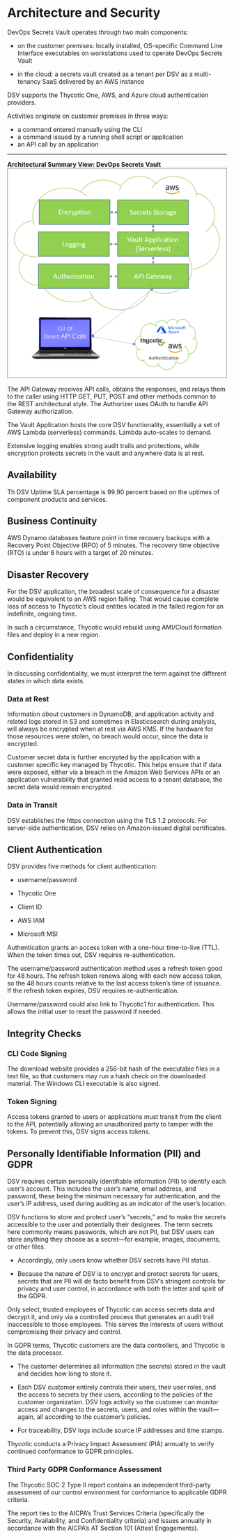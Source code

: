 ﻿[title]: # (Architecture and Security)
[tags]: # (,)
[priority]: # (1110)

# Architecture and Security

DevOps Secrets Vault operates through two main components:

* on the customer premises: locally installed, OS-specific Command Line Interface executables on workstations used to operate DevOps Secrets Vault

* in the cloud: a secrets vault created as a tenant per DSV as a multi-tenancy SaaS delivered by an AWS instance

DSV supports the Thycotic One, AWS, and Azure cloud authentication providers.

Activities originate on customer premises in three ways:

* a command entered manually using the CLI
* a command issued by a running shell script or application
* an API call by an application
  
---
  
**Architectural Summary View: DevOps Secrets Vault**
![Image](./images/dsv-architecture-simple-01.png)
  
The API Gateway receives API calls, obtains the responses, and relays them to the caller using HTTP GET, PUT, POST and other methods common to the REST architectural style. The Authorizer uses OAuth to handle API Gateway authorization.

The Vault Application hosts the core DSV functionality, essentially a set of AWS Lambda (serverless) commands. Lambda auto-scales to demand.

Extensive logging enables strong audit trails and protections, while encryption protects secrets in the vault and anywhere data is at rest.

## Availability

Th DSV Uptime SLA percentage is 99.90 percent based on the uptimes of component
products and services.

## Business Continuity

AWS Dynamo databases feature point in time recovery backups with a Recovery
Point Objective (RPO) of 5 minutes. The recovery time objective (RTO) is under 6
hours with a target of 20 minutes.

## Disaster Recovery

For the DSV application, the broadest scale of consequence for a disaster would
be equivalent to an AWS region failing. That would cause complete loss of access
to Thycotic’s cloud entities located in the failed region for an indefinite,
ongoing time.

In such a circumstance, Thycotic would rebuild using AMI/Cloud formation files
and deploy in a new region.

## Confidentiality

In discussing confidentiality, we must interpret the term against the different
states in which data exists.

### Data at Rest

Information *about* customers in DynamoDB, and application activity and related logs stored in S3 and sometimes in Elasticsearch during analysis, will always be encrypted when at rest via AWS KMS. If the hardware for those resources were stolen, no breach would occur, since the data is encrypted.

Customer secret data is further encrypted by the application with a customer specific key managed by Thycotic. This helps ensure that if data were exposed, either via a breach in the Amazon Web Services APIs or an application vulnerability that granted read access to a tenant database, the secret data would remain encrypted.

### Data in Transit

DSV establishes the https connection using the TLS 1.2 protocols. For
server-side authentication, DSV relies on Amazon-issued digital certificates.

## Client Authentication

DSV provides five methods for client authentication:

* username/password

* Thycotic One

* Client ID

* AWS IAM

* Microsoft MSI

Authentication grants an access token with a one-hour time-to-live (TTL). When
the token times out, DSV requires re-authentication.

The username/password authentication method uses a refresh token good for 48
hours. The refresh token renews along with each new access token, so the 48
hours counts relative to the last access token’s time of issuance. If the
refresh token expires, DSV requires re-authentication.

Username/password could also link to Thycotic1 for authentication. This allows
the initial user to reset the password if needed.

## Integrity Checks


### CLI Code Signing

The download website provides a 256-bit hash of the executable files in a text file, so that customers may run a hash check on the downloaded material. The Windows CLI executable is also signed.

### Token Signing

Access tokens granted to users or applications must transit from the client to
the API, potentially allowing an unauthorized party to tamper with the tokens.
To prevent this, DSV signs access tokens.

## Personally Identifiable Information (PII) and GDPR

DSV requires certain personally identifiable information (PII) to identify each
user’s account. This includes the user’s name, email address, and password,
these being the minimum necessary for authentication, and the user’s IP address,
used during auditing as an indicator of the user’s location.

DSV functions to store and protect user’s “secrets,” and to make the secrets
accessible to the user and potentially their designees. The term secrets here
commonly means passwords, which are not PII, but DSV users can store anything
they choose as a secret—for example, images, documents, or other files.

* Accordingly, only users know whether DSV secrets have PII status.

* Because the nature of DSV is to encrypt and protect secrets for users, secrets that are PII will de facto benefit from DSV’s stringent controls for privacy and user control, in accordance with both the letter and spirit of the GDPR.

Only select, trusted employees of Thycotic can access secrets data and decrypt
it, and only via a controlled process that generates an audit trail inaccessible
to those employees. This serves the interests of users without compromising
their privacy and control.

In GDPR terms, Thycotic customers are the data controllers, and Thycotic is the
data processor.

* The customer determines all information (the secrets) stored in the vault and decides how long to store it.

* Each DSV customer entirely controls their users, their user roles, and the access to secrets by their users, according to the policies of the customer organization. DSV logs activity so the customer can monitor access and changes to the secrets, users, and roles within the vault—again, all according to the customer’s policies.

* For traceability, DSV logs include source IP addresses and time stamps.

Thycotic conducts a Privacy Impact Assessment (PIA) annually to verify continued
conformance to GDPR principles.

### Third Party GDPR Conformance Assessment 

The Thycotic SOC 2 Type II report contains an independent third-party assessment of our control environment for conformance to applicable GDPR criteria.

The report ties to the AICPA’s Trust Services Criteria (specifically the Security, Availability, and Confidentiality criteria) and issues annually in accordance with the AICPA’s AT Section 101 (Attest Engagements).


